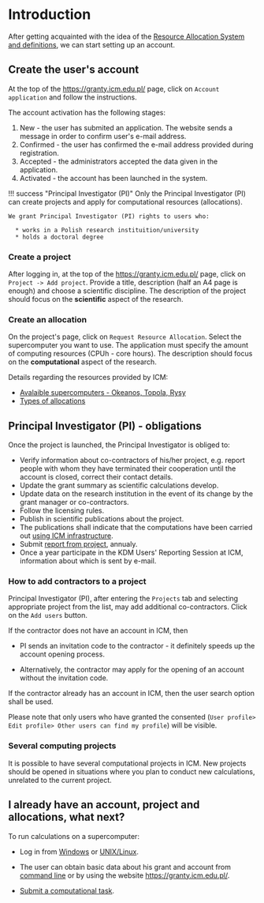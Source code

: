# Introduction

After getting acquainted with the idea of ​​the [Resource Allocation System and definitions](./wstep_i_definicje.en.md), we can start setting up an account.

## Create the user's account

At the top of the <https://granty.icm.edu.pl/> page, click on `Account application` and follow the instructions.

The account activation has the following stages:

1. New - the user has submited an application. The website sends a message in order to confirm user's e-mail address.
2. Confirmed - the user has confirmed the e-mail address provided during registration.
3. Accepted - the administrators accepted the data given in the application.
4. Activated - the account has been launched in the system.

!!! success "Principal Investigator (PI)"
    Only the Principal Investigator (PI) can create projects and apply for computational resources (allocations).

    We grant Principal Investigator (PI) rights to users who:

      * works in a Polish research instituition/university
      * holds a doctoral degree

### Create a project

After logging in, at the top of the <https://granty.icm.edu.pl/> page, click on `Project -> Add project`.
Provide a title, description (half an A4 page is enough) and choose a scientific discipline.
The description of the project should focus on the **scientific** aspect of the research.

### Create an allocation

On the project's page, click on `Request Resource Allocation`.
Select the supercomputer you want to use.
The application must specify the amount of computing resources (CPUh - core hours).
The description should focus on the **computational** aspect of the research.

Details regarding the resources provided by ICM:

* [Avalaible supercomputers - Okeanos, Topola, Rysy](../O_zasobach_ICM/Zasoby/komputery_w_icm.en.md)
* [Types of allocations](./rodzaje_alokacji.en.md)

## Principal Investigator (PI) - obligations

Once the project is launched, the Principal Investigator is obliged to:

* Verify information about co-contractors of his/her project, e.g.
report people with whom they have terminated their cooperation until the account is closed, correct their contact details.
* Update the grant summary as scientific calculations develop.
* Update data on the research institution in the event of its change by the grant manager or co-contractors.
* Follow the licensing rules.
* Publish in scientific publications about the project.
* The publications shall indicate that the computations have been carried out [using ICM infrastructure](./rozliczanie_projektu.en.md).
* Submit [report from project](./rozliczanie_projektu.en.md), annualy.
* Once a year participate in the KDM Users' Reporting Session at ICM, information about which is sent by e-mail.

### How to add contractors to a project

Principal Investigator (PI), after entering the `Projects` tab and selecting
appropriate project from the list, may add additional co-contractors.
Click on the `Add users` button.

If the contractor does not have an account in ICM, then

* PI sends an invitation code to the contractor - it definitely speeds up the account opening process.

* Alternatively, the contractor may apply for the opening of an account without the invitation code.
  
If the contractor already has an account in ICM,
then the user search option shall be used.

Please note that only users who have granted the consented (`User profile> Edit profile> Other users can find my profile`) will be visible.

### Several computing projects

It is possible to have several computational projects in ICM.
New projects should be opened in situations where you plan to conduct new calculations, unrelated to the current project.

## I already have an account, project and allocations, what next?

To run calculations on a supercomputer:

* Log in from [Windows](../Tutorials/Logowanie/ssh_windows.en.md) or [UNIX/Linux](../Tutorials/Logowanie/ssh.en.md).

* The user can obtain basic data about his grant and account from [command line](../Tutorials/HPC-intro/status_grantu_i_konta.md) or by using the website <https://granty.icm.edu.pl/>.

* [Submit a computational task](../Tutorials/HPC-intro/slurm_intro.md).
